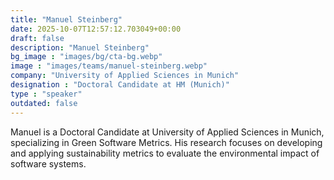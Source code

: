 ```yaml
---
title: "Manuel Steinberg"
date: 2025-10-07T12:57:12.703049+00:00
draft: false
description: "Manuel Steinberg"
bg_image : "images/bg/cta-bg.webp"
image : "images/teams/manuel-steinberg.webp"
company: "University of Applied Sciences in Munich"
designation : "Doctoral Candidate at HM (Munich)"
type : "speaker"
outdated: false
---
```


Manuel is a Doctoral Candidate at University of Applied Sciences in Munich, specializing in Green Software Metrics. His research focuses on developing and applying sustainability metrics to evaluate the environmental impact of software systems.
